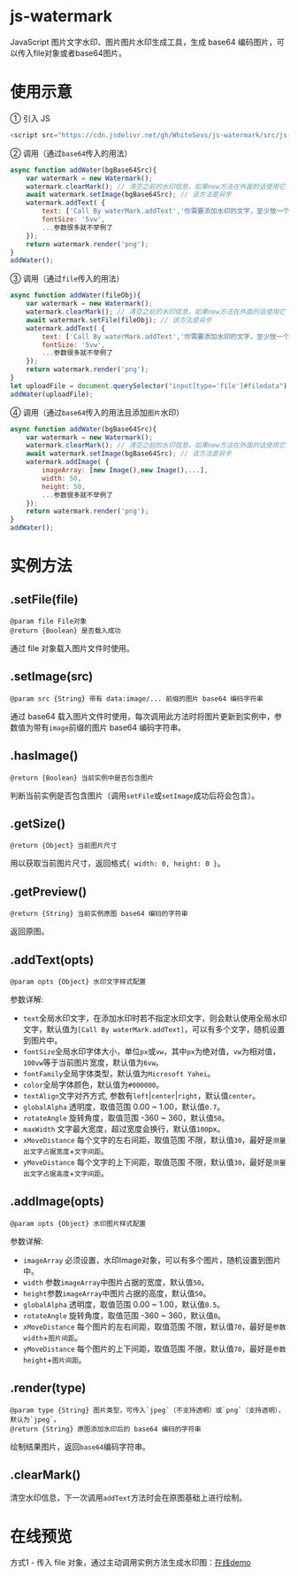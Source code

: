 # js-watermark
JavaScript 图片文字水印、图片图片水印生成工具，生成 base64 编码图片，可以传入file对象或者base64图片。

# 使用示意
① 引入 JS 
```JavaScript
<script src="https://cdn.jsdelivr.net/gh/WhiteSevs/js-watermark/src/js-watermark.js"></script>
```

② 调用（通过`base64`传入的用法）
```JavaScript
async function addWater(bgBase64Src){
    var watermark = new Watermark();
    watermark.clearMark(); // 清空之前的水印信息，如果new方法在外面的话使用它
    await watermark.setImage(bgBase64Src); // 该方法是异步
    watermark.addText( {
        text: ['Call By waterMark.addText','你需要添加水印的文字，至少放一个'],
        fontSize: '5vw',
        ...参数很多就不举例了
    });
    return watermark.render('png');
}
addWater();

```

③ 调用（通过`file`传入的用法）
```JavaScript
async function addWater(fileObj){
    var watermark = new Watermark();
    watermark.clearMark(); // 清空之前的水印信息，如果new方法在外面的话使用它
    await watermark.setFile(fileObj); // 该方法是异步
    watermark.addText( {
        text: ['Call By waterMark.addText','你需要添加水印的文字，至少放一个'],
        fontSize: '5vw',
        ...参数很多就不举例了
    });
    return watermark.render('png');
}
let uploadFile = document.querySelector("input[type='file']#filedata").files[0]; // 页面中file控件中的files对象数组中的一个文件
addWater(uploadFile);

```
④ 调用（通过`base64`传入的用法且添加`图片`水印）
```JavaScript
async function addWater(bgBase64Src){
    var watermark = new Watermark();
    watermark.clearMark(); // 清空之前的水印信息，如果new方法在外面的话使用它
    await watermark.setImage(bgBase64Src); // 该方法是异步
    watermark.addImage( {
        imageArray: [new Image(),new Image(),...],
        width: 50,
        height: 50,
        ...参数很多就不举例了
    });
    return watermark.render('png');
}
addWater();

```
  
# 实例方法
## .setFile(file)
```
@param file File对象
@return {Boolean} 是否载入成功 
```
通过 file 对象载入图片文件时使用。

## .setImage(src)
```
@param src {String} 带有 data:image/... 前缀的图片 base64 编码字符串
```
通过 base64 载入图片文件时使用，每次调用此方法时将图片更新到实例中，参数值为带有`image`前缀的图片 base64 编码字符串。

## .hasImage()
```
@return {Boolean} 当前实例中是否包含图片
```
判断当前实例是否包含图片（调用`setFile`或`setImage`成功后将会包含）。

## .getSize()
```
@return {Object} 当前图片尺寸 
```
用以获取当前图片尺寸，返回格式`{ width: 0, height: 0 }`。

## .getPreview()
```
@return {String} 当前实例原图 base64 编码的字符串
```
返回原图。

## .addText(opts)
```
@param opts {Object} 水印文字样式配置
```
参数详解:
* `text`全局水印文字，在添加水印时若不指定水印文字，则会默认使用全局水印文字，默认值为`[Call By waterMark.addText]`，可以有多个文字，随机设置到图片中。
* `fontSize`全局水印字体大小，单位`px`或`vw`，其中`px`为绝对值，`vw`为相对值，`100vw`等于当前图片宽度，默认值为`6vw`。
* `fontFamily`全局字体类型，默认值为`Microsoft Yahei`。
* `color`全局字体颜色，默认值为`#000000`。
* `textAlign`文字对齐方式, 参数有`left`|`center`|`right`，默认值`center`。
* `globalAlpha` 透明度，取值范围 0.00 ~ 1.00，默认值`0.7`。
* `rotateAngle` 旋转角度，取值范围 -360 ~ 360，默认值`50`。
* `maxWidth` 文字最大宽度，超过宽度会换行，默认值`100`px。
* `xMoveDistance` 每个文字的左右间距，取值范围 不限，默认值`30`，最好是`测量出文字占据宽度`+`文字间距`。
* `yMoveDistance` 每个文字的上下间距，取值范围 不限，默认值`30`，最好是`测量出文字占据高度`+`文字间距`。

## .addImage(opts)
```
@param opts {Object} 水印图片样式配置
```

参数详解:
* `imageArray` 必须设置，水印Image对象，可以有多个图片，随机设置到图片中。
* `width` 参数`imageArray`中图片占据的宽度，默认值`50`。
* `height`参数`imageArray`中图片占据的高度，默认值`50`。
* `globalAlpha` 透明度，取值范围 0.00 ~ 1.00，默认值`0.5`。
* `rotateAngle` 旋转角度，取值范围 -360 ~ 360，默认值`0`。
* `xMoveDistance` 每个图片的左右间距，取值范围 不限，默认值`70`，最好是`参数width`+`图片间距`。
* `yMoveDistance` 每个图片的上下间距，取值范围 不限，默认值`70`，最好是`参数height`+`图片间距`。

## .render(type)
```
@param type {String} 图片类型，可传入`jpeg`（不支持透明）或`png`（支持透明），默认为`jpeg`。
@return {String} 原图添加水印后的 base64 编码的字符串
```
绘制结果图片，返回`base64`编码字符串。

## .clearMark()
清空水印信息，下一次调用`addText`方法时会在原图基础上进行绘制。

# 在线预览

方式1 - 传入 file 对象，通过主动调用实例方法生成水印图：[在线demo](https://WhiteSevs.github.io/js-watermark/demo/example1.html)


